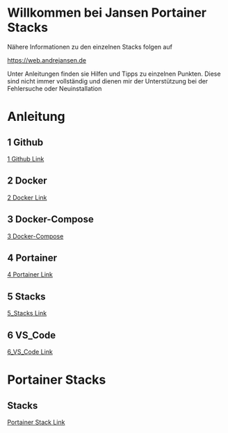 # Willkommen bei Jansen Portainer Stacks
Nähere Informationen zu den einzelnen Stacks folgen auf 

https://web.andrejansen.de

Unter Anleitungen finden sie Hilfen und Tipps zu einzelnen Punkten. Diese sind nicht immer vollständig und dienen mir der Unterstützung bei der Fehlersuche oder Neuinstallation

# Anleitung

## 1 Github
[1 Github Link](/Anleitungen/1_GitHub/README.md)

## 2 Docker
[2 Docker Link](/Anleitungen/2_Docker/README.md)

## 3 Docker-Compose
[3 Docker-Compose](/Anleitungen/3_Docker-Compose/README.md)

## 4 Portainer
[4 Portainer Link](/Anleitungen/4_Portainer/README.md)

## 5 Stacks
[5_Stacks Link](/Anleitungen/5_Stacks/README.md)

## 6 VS_Code
[6_VS_Code Link](/Anleitungen/6_VS_Code/README.md)

# Portainer Stacks
## Stacks
[Portainer Stack Link](/Portainer/Stacks/README.md)